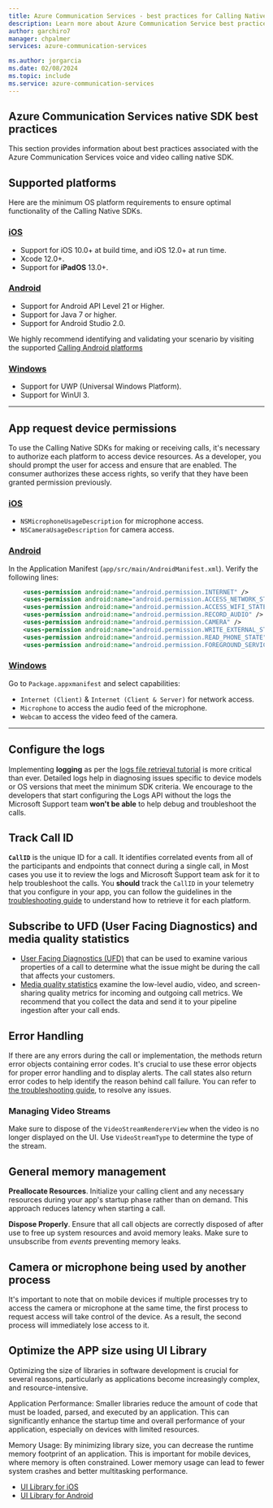 ```yaml
---
title: Azure Communication Services - best practices for Calling Native SDK
description: Learn more about Azure Communication Service best practices for Calling Native SDK.
author: garchiro7
manager: chpalmer
services: azure-communication-services

ms.author: jorgarcia
ms.date: 02/08/2024
ms.topic: include
ms.service: azure-communication-services
---
```


## Azure Communication Services native SDK best practices

This section provides information about best practices associated with the Azure Communication Services voice and video calling native SDK.

## Supported platforms

Here are the minimum OS platform requirements to ensure optimal functionality of the Calling Native SDKs.

### [iOS](#tab/ios)

- Support for iOS 10.0+ at build time, and iOS 12.0+ at run time.
- Xcode 12.0+.
- Support for **iPadOS** 13.0+.

### [Android](#tab/android)

- Support for Android API Level 21 or Higher.
- Support for Java 7 or higher.
- Support for Android Studio 2.0.

We highly recommend identifying and validating your scenario by visiting the supported [Calling Android platforms](../sdk-options.md?android-calling-sdk-support)

### [Windows](#tab/windows)

- Support for UWP (Universal Windows Platform).
- Support for WinUI 3.

---

## App request device permissions

To use the Calling Native SDKs for making or receiving calls, it's necessary to authorize each platform to access device resources. As a developer, you should prompt the user for access and ensure that are enabled. The consumer authorizes these access rights, so verify that they have been granted permission previously.

### [iOS](#tab/ios)

- `NSMicrophoneUsageDescription` for microphone access.
- `NSCameraUsageDescription` for camera access.

### [Android](#tab/android)

In the Application Manifest (`app/src/main/AndroidManifest.xml`). Verify the following lines:

```xml
    <uses-permission android:name="android.permission.INTERNET" />
    <uses-permission android:name="android.permission.ACCESS_NETWORK_STATE" />
    <uses-permission android:name="android.permission.ACCESS_WIFI_STATE" />
    <uses-permission android:name="android.permission.RECORD_AUDIO" />
    <uses-permission android:name="android.permission.CAMERA" />
    <uses-permission android:name="android.permission.WRITE_EXTERNAL_STORAGE" />
    <uses-permission android:name="android.permission.READ_PHONE_STATE" />
    <uses-permission android:name="android.permission.FOREGROUND_SERVICE_MICROPHONE" />
```

### [Windows](#tab/windows)

Go to `Package.appxmanifest` and select capabilities:

- `Internet (Client)` & `Internet (Client & Server)` for network access.
- `Microphone` to access the audio feed of the microphone.
- `Webcam` to access the video feed of the camera.

---

## Configure the logs

Implementing **logging** as per the [logs file retrieval tutorial](../../tutorials/log-file-retrieval-tutorial.md) is more critical than ever. Detailed logs help in diagnosing issues specific to device models or OS versions that meet the minimum SDK criteria. We encourage to the developers that start configuring the Logs API without the logs the Microsoft Support team **won't be able** to help debug and troubleshoot the calls.

## Track Call ID

**`CallID`** is the unique ID for a call. It identifies correlated events from all of the participants and endpoints that connect during a single call, in Most cases you use it to review the logs and  Microsoft Support team ask for it to help troubleshoot the calls. You **should** track the `CallID` in your telemetry that you configure in your app, you can follow the guidelines in the [troubleshooting guide](../troubleshooting-info.md) to understand how to retrieve it for each platform.

## Subscribe to UFD (User Facing Diagnostics) and media quality statistics

- [User Facing Diagnostics (UFD)](../voice-video-calling/user-facing-diagnostics.md) that can be used to examine various properties of a call to determine what the issue might be during the call that affects your customers.
- [Media quality statistics](../voice-video-calling/media-quality-sdk.md) examine the low-level audio, video, and screen-sharing quality metrics for incoming and outgoing call metrics. We recommend that you collect the data and send it to your pipeline ingestion after your call ends.

## Error Handling

If there are any errors during the call or implementation, the methods return error objects containing error codes. It's crucial to use these error objects for proper error handling and to display alerts. The call states also return error codes to help identify the reason behind call failure. You can refer to [the troubleshooting guide](../troubleshooting-info.md), to resolve any issues.

### Managing Video Streams

Make sure to dispose of the `VideoStreamRendererView` when the video is no longer displayed on the UI. Use `VideoStreamType` to determine the type of the stream.

## General memory management

**Preallocate Resources**. Initialize your calling client and any necessary resources during your app's startup phase rather than on demand. This approach reduces latency when starting a call.

**Dispose Properly**. Ensure that all call objects are correctly disposed of after use to free up system resources and avoid memory leaks. Make sure to unsubscribe from *events* preventing memory leaks.

## Camera or microphone being used by another process

It's important to note that on mobile devices if multiple processes try to access the camera or microphone at the same time, the first process to request access will take control of the device. As a result, the second process will immediately lose access to it.

## Optimize the APP size using UI Library

Optimizing the size of libraries in software development is crucial for several reasons, particularly as applications become increasingly complex, and resource-intensive.

Application Performance: Smaller libraries reduce the amount of code that must be loaded, parsed, and executed by an application. This can significantly enhance the startup time and overall performance of your application, especially on devices with limited resources.

Memory Usage: By minimizing library size, you can decrease the runtime memory footprint of an application. This is important for mobile devices, where memory is often constrained. Lower memory usage can lead to fewer system crashes and better multitasking performance.

- [UI Library for iOS](https://github.com/Azure/communication-ui-library-ios/wiki/Calling-Composite-Demo-Application-Size)
- [UI Library for Android](https://github.com/Azure/communication-ui-library-android/wiki/Calling-Composite-Demo-Application-Size)
